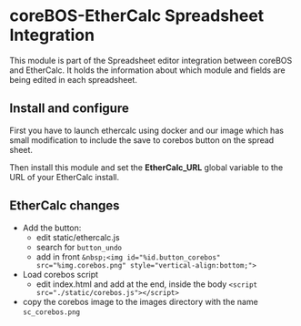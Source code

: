 # coreBOS-EtherCalc Spreadsheet Integration

This module is part of the Spreadsheet editor integration between coreBOS and EtherCalc. It holds the information about which module and fields are being edited in each spreadsheet.

## Install and configure

First you have to launch ethercalc using docker and our image which has small modification to include the save to corebos button on the spread sheet.

Then install this module and set the **EtherCalc_URL** global variable to the URL of your EtherCalc install.


## EtherCalc changes

- Add the button:
  - edit static/ethercalc.js
  - search for `button_undo`
  - add in front `&nbsp;<img id="%id.button_corebos" src="%img.corebos.png" style="vertical-align:bottom;"> `
- Load corebos script
  - edit index.html and add at the end, inside the body `<script src="./static/corebos.js"></script>`
- copy the corebos image to the images directory with the name `sc_corebos.png`
